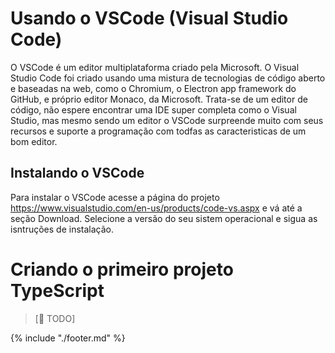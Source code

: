 # Usando o VSCode (Visual Studio Code)

O VSCode é um editor multiplataforma criado pela Microsoft. O Visual Studio Code foi criado usando uma mistura de tecnologias de código aberto e baseadas na web, como o Chromium, o Electron app framework do GitHub, e próprio editor Monaco, da Microsoft. Trata-se de um editor de código, não espere encontrar uma IDE super completa como o Visual Studio, mas mesmo sendo um editor o VSCode surpreende muito com seus recursos e suporte a programação com todfas as caracteristicas de um bom editor.

## Instalando o VSCode

Para instalar o VSCode acesse a página do projeto https://www.visualstudio.com/en-us/products/code-vs.aspx e vá até a seção Download. Selecione a versão do seu sistem operacional e sigua as isntruções de instalação.

# Criando o primeiro projeto TypeScript

> [:memo: TODO]

{% include "./footer.md" %}
